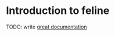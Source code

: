 # Introduction to feline

TODO: write [great documentation](http://jacobian.org/writing/what-to-write/)
